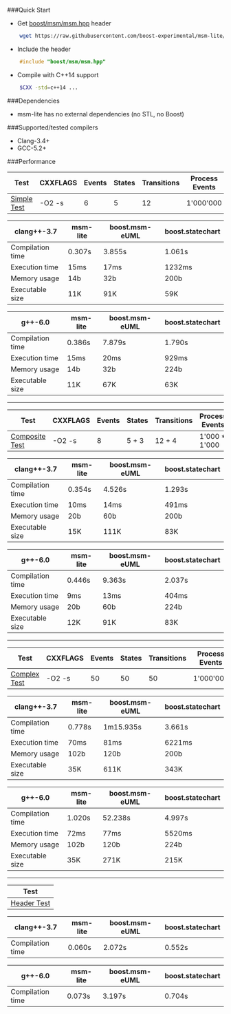 ###Quick Start

* Get [boost/msm/msm.hpp](https://raw.githubusercontent.com/boost-experimental/msm-lite/master/include/boost/msm/msm.hpp) header
```sh
    wget https://raw.githubusercontent.com/boost-experimental/msm-lite/master/include/boost/msm/msm.hpp
```

* Include the header
```cpp
    #include "boost/msm/msm.hpp"
```

* Compile with C++14 support
```sh
    $CXX -std=c++14 ...
```

###Dependencies

* msm-lite has no external dependencies (no STL, no Boost)

###Supported/tested compilers

* Clang-3.4+
* GCC-5.2+

###Performance

| Test | CXXFLAGS | Events | States | Transitions | Process Events |
| ---- | -------- | ------ | ------ | ----------- | -------------- |
|[Simple Test](https://github.com/boost-experimental/msm-lite/tree/master/test/pt/simple) | -O2 -s | 6 | 5 | 12 | 1'000'000 |

| clang++-3.7      | msm-lite |  boost.msm-eUML | boost.statechart |
|------------------|----------|-----------------|------------------|
| Compilation time | 0.307s   | 3.855s          | 1.061s           |
| Execution time   | 15ms     | 17ms            | 1232ms           |
| Memory usage     | 14b      | 32b             | 200b             |
| Executable size  | 11K      | 91K             | 59K              |

| g++-6.0          | msm-lite |  boost.msm-eUML | boost.statechart |
|------------------|----------|-----------------|------------------|
| Compilation time | 0.386s   | 7.879s          | 1.790s           |
| Execution time   | 15ms     | 20ms            | 929ms            |
| Memory usage     | 14b      | 32b             | 224b             |
| Executable size  | 11K      | 67K             | 63K              |

---------------------------------------

| Test | CXXFLAGS | Events | States | Transitions | Process Events |
| ---- | -------- | ------ | ------ | ----------- | -------------- |
|[Composite Test](https://github.com/boost-experimental/msm-lite/tree/master/test/pt/composite) | -O2 -s | 8 | 5 + 3 | 12 + 4 | 1'000 * 1'000 |

| clang++-3.7      | msm-lite |  boost.msm-eUML | boost.statechart |
|------------------|----------|-----------------|------------------|
| Compilation time | 0.354s   | 4.526s          | 1.293s           |
| Execution time   | 10ms     | 14ms            | 491ms            |
| Memory usage     | 20b      | 60b             | 200b             |
| Executable size  | 15K      | 111K            | 83K              |

| g++-6.0          | msm-lite |  boost.msm-eUML | boost.statechart |
|------------------|----------|-----------------|------------------|
| Compilation time | 0.446s   | 9.363s          | 2.037s           |
| Execution time   | 9ms      | 13ms            | 404ms            |
| Memory usage     | 20b      | 60b             | 224b             |
| Executable size  | 12K      | 91K             | 83K              |

---------------------------------------

| Test | CXXFLAGS | Events | States | Transitions | Process Events |
| ---- | -------- | ------ | ------ | ----------- | -------------- |
|[Complex Test](https://github.com/boost-experimental/msm-lite/tree/master/test/pt/complex) | -O2 -s | 50 | 50 | 50 | 1'000'000 |

| clang++-3.7      | msm-lite |  boost.msm-eUML | boost.statechart |
|------------------|----------|-----------------|------------------|
| Compilation time | 0.778s   | 1m15.935s       | 3.661s           |
| Execution time   | 70ms     | 81ms            | 6221ms           |
| Memory usage     | 102b     | 120b            | 200b             |
| Executable size  | 35K      | 611K            | 343K             |

| g++-6.0          | msm-lite |  boost.msm-eUML | boost.statechart |
|------------------|----------|-----------------|------------------|
| Compilation time | 1.020s   | 52.238s         | 4.997s           |
| Execution time   | 72ms     | 77ms            | 5520ms           |
| Memory usage     | 102b     | 120b            | 224b             |
| Executable size  | 35K      | 271K            | 215K             |

---------------------------------------

| Test |
| ---- |
|[Header Test](https://github.com/boost-experimental/msm-lite/tree/master/test/pt/header) |

| clang++-3.7      | msm-lite |  boost.msm-eUML | boost.statechart |
|------------------|----------|-----------------|------------------|
| Compilation time | 0.060s   | 2.072s          | 0.552s           |

| g++-6.0          | msm-lite |  boost.msm-eUML | boost.statechart |
|------------------|----------|-----------------|------------------|
| Compilation time | 0.073s   | 3.197s          | 0.704s           |

